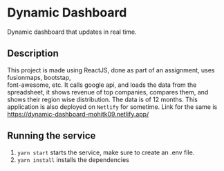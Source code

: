 # Dynamic Dashboard

Dynamic dashboard that updates in real time.

## Description

This project is made using ReactJS, done as part of an assignment, uses fusionmaps, bootstap,  
font-awesome, etc. It calls google api, and loads the data from the spreadsheet, it shows revenue of
top companies, compares them, and shows their region wise distribution. The data is of 12 months.
This application is also deployed on `Netlify` for sometime. Link for the same is
https://dynamic-dashboard-mohitk09.netlify.app/

## Running the service

1. `yarn start` starts the service, make sure to create an .env file.
2. `yarn install` installs the dependencies
